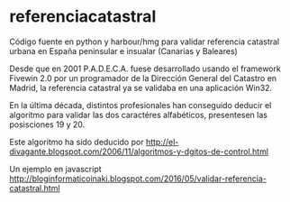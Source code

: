 # referenciacatastral
Código fuente en python y harbour/hmg para validar referencia catastral urbana en España peninsular e insualar (Canarias y Baleares)

Desde que en 2001 P.A.D.E.C.A. fuese desarrollado usando el framework Fivewin 2.0 por un programador de la Dirección General del Catastro en Madrid, la referencia catastral ya se validaba en una aplicación Win32.

En la última década, distintos profesionales han conseguido deducir el algoritmo para validar las dos caractéres alfabéticos, presentesen las posisciones 19 y 20.

Este algoritmo ha sido deducido por 
http://el-divagante.blogspot.com/2006/11/algoritmos-y-dgitos-de-control.html


Un ejemplo en javascript
http://bloginformaticoinaki.blogspot.com/2016/05/validar-referencia-catastral.html

